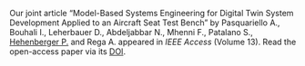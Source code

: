 ---
---
Our joint article “Model-Based Systems Engineering for Digital Twin System Development Applied to an Aircraft Seat Test Bench” by Pasquariello A., Bouhali I., Leherbauer D., Abdeljabbar N., Mhenni F., Patalano S., [Hehenberger P.]({{'/members/hehenberger'}}) and Rega A. appeared in *IEEE Access* (Volume 13). Read the open-access paper via its [DOI](https://doi.org/10.1109/ACCESS.2025.3562932).
